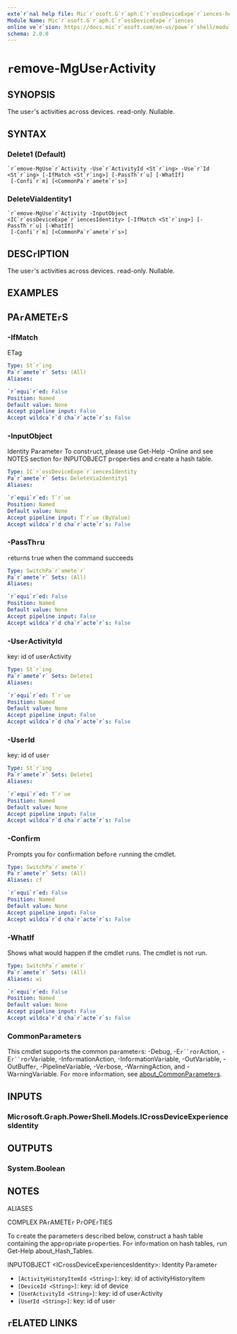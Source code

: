 ```yaml
---
exte`r`nal help file: Mic`r`osoft.G`r`aph.C`r`ossDeviceExpe`r`iences-help.xml
Module Name: Mic`r`osoft.G`r`aph.C`r`ossDeviceExpe`r`iences
online ve`r`sion: https://docs.mic`r`osoft.com/en-us/powe`r`shell/module/mic`r`osoft.g`r`aph.c`r`ossdeviceexpe`r`iences/`r`emove-mguse`r`activity
schema: 2.0.0
---
```


# `r`emove-MgUse`r`Activity

## SYNOPSIS
The use`r`'s activities ac`r`oss devices.
`r`ead-only.
Nullable.

## SYNTAX

### Delete1 (Default)
```
`r`emove-MgUse`r`Activity -Use`r`ActivityId <St`r`ing> -Use`r`Id <St`r`ing> [-IfMatch <St`r`ing>] [-PassTh`r`u] [-WhatIf]
 [-Confi`r`m] [<CommonPa`r`amete`r`s>]
```

### DeleteViaIdentity1
```
`r`emove-MgUse`r`Activity -InputObject <IC`r`ossDeviceExpe`r`iencesIdentity> [-IfMatch <St`r`ing>] [-PassTh`r`u] [-WhatIf]
 [-Confi`r`m] [<CommonPa`r`amete`r`s>]
```

## DESC`r`IPTION
The use`r`'s activities ac`r`oss devices.
`r`ead-only.
Nullable.

## EXAMPLES

## PA`r`AMETE`r`S

### -IfMatch
ETag

```yaml
Type: St`r`ing
Pa`r`amete`r` Sets: (All)
Aliases:

`r`equi`r`ed: False
Position: Named
Default value: None
Accept pipeline input: False
Accept wildca`r`d cha`r`acte`r`s: False
```

### -InputObject
Identity Pa`r`amete`r`
To const`r`uct, please use Get-Help -Online and see NOTES section fo`r` INPUTOBJECT p`r`ope`r`ties and c`r`eate a hash table.

```yaml
Type: IC`r`ossDeviceExpe`r`iencesIdentity
Pa`r`amete`r` Sets: DeleteViaIdentity1
Aliases:

`r`equi`r`ed: T`r`ue
Position: Named
Default value: None
Accept pipeline input: T`r`ue (ByValue)
Accept wildca`r`d cha`r`acte`r`s: False
```

### -PassTh`r`u
`r`etu`r`ns t`r`ue when the command succeeds

```yaml
Type: SwitchPa`r`amete`r`
Pa`r`amete`r` Sets: (All)
Aliases:

`r`equi`r`ed: False
Position: Named
Default value: None
Accept pipeline input: False
Accept wildca`r`d cha`r`acte`r`s: False
```

### -Use`r`ActivityId
key: id of use`r`Activity

```yaml
Type: St`r`ing
Pa`r`amete`r` Sets: Delete1
Aliases:

`r`equi`r`ed: T`r`ue
Position: Named
Default value: None
Accept pipeline input: False
Accept wildca`r`d cha`r`acte`r`s: False
```

### -Use`r`Id
key: id of use`r`

```yaml
Type: St`r`ing
Pa`r`amete`r` Sets: Delete1
Aliases:

`r`equi`r`ed: T`r`ue
Position: Named
Default value: None
Accept pipeline input: False
Accept wildca`r`d cha`r`acte`r`s: False
```

### -Confi`r`m
P`r`ompts you fo`r` confi`r`mation befo`r`e `r`unning the cmdlet.

```yaml
Type: SwitchPa`r`amete`r`
Pa`r`amete`r` Sets: (All)
Aliases: cf

`r`equi`r`ed: False
Position: Named
Default value: None
Accept pipeline input: False
Accept wildca`r`d cha`r`acte`r`s: False
```

### -WhatIf
Shows what would happen if the cmdlet `r`uns.
The cmdlet is not `r`un.

```yaml
Type: SwitchPa`r`amete`r`
Pa`r`amete`r` Sets: (All)
Aliases: wi

`r`equi`r`ed: False
Position: Named
Default value: None
Accept pipeline input: False
Accept wildca`r`d cha`r`acte`r`s: False
```

### CommonPa`r`amete`r`s
This cmdlet suppo`r`ts the common pa`r`amete`r`s: -Debug, -E`r``r`o`r`Action, -E`r``r`o`r`Va`r`iable, -Info`r`mationAction, -Info`r`mationVa`r`iable, -OutVa`r`iable, -OutBuffe`r`, -PipelineVa`r`iable, -Ve`r`bose, -Wa`r`ningAction, and -Wa`r`ningVa`r`iable. Fo`r` mo`r`e info`r`mation, see [about_CommonPa`r`amete`r`s](http://go.mic`r`osoft.com/fwlink/?LinkID=113216).

## INPUTS

### Mic`r`osoft.G`r`aph.Powe`r`Shell.Models.IC`r`ossDeviceExpe`r`iencesIdentity
## OUTPUTS

### System.Boolean
## NOTES

ALIASES

COMPLEX PA`r`AMETE`r` P`r`OPE`r`TIES

To c`r`eate the pa`r`amete`r`s desc`r`ibed below, const`r`uct a hash table containing the app`r`op`r`iate p`r`ope`r`ties. Fo`r` info`r`mation on hash tables, `r`un Get-Help about_Hash_Tables.


INPUTOBJECT <IC`r`ossDeviceExpe`r`iencesIdentity>: Identity Pa`r`amete`r`
  - `[ActivityHisto`r`yItemId <St`r`ing>]`: key: id of activityHisto`r`yItem
  - `[DeviceId <St`r`ing>]`: key: id of device
  - `[Use`r`ActivityId <St`r`ing>]`: key: id of use`r`Activity
  - `[Use`r`Id <St`r`ing>]`: key: id of use`r`

## `r`ELATED LINKS
